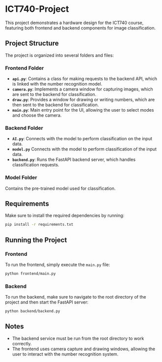 # ICT740-Project

This project demonstrates a hardware design for the ICT740 course, featuring both frontend and backend components for image classification.

## Project Structure

The project is organized into several folders and files:

### Frontend Folder
- **`api.py`**: Contains a class for making requests to the backend API, which is linked with the number recognition model.
- **`camera.py`**: Implements a camera window for capturing images, which are sent to the backend for classification.
- **`draw.py`**: Provides a window for drawing or writing numbers, which are then sent to the backend for classification.
- **`main.py`**: Main entry point for the UI, allowing the user to select modes and choose the camera.

### Backend Folder
- **`AI.py`**: Connects with the model to perform classification on the input data.
- **`model.py`** Connects with the model to perform classification of the input data.
- **`backend.py`**: Runs the FastAPI backend server, which handles classification requests.

### Model Folder
Contains the pre-trained model used for classification.

## Requirements

Make sure to install the required dependencies by running:
```bash
pip install -r requirements.txt
```

## Running the Project

### Frontend
To run the frontend, simply execute the `main.py` file:
```bash
python frontend/main.py
```

### Backend
To run the backend, make sure to navigate to the root directory of the project and then start the FastAPI server:
```bash
python backend/backend.py
```

## Notes
- The backend service must be run from the root directory to work correctly.
- The frontend uses camera capture and drawing windows, allowing the user to interact with the number recognition system.
